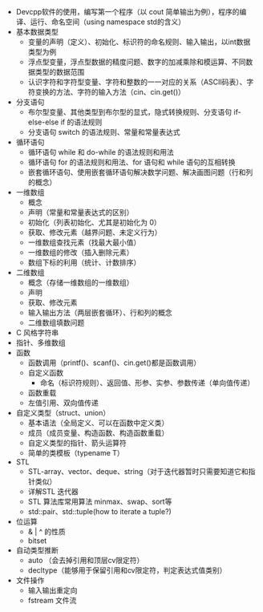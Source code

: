 - Devcpp软件的使用，编写第一个程序（以 cout 简单输出为例），程序的编译、运行、命名空间（using namespace std的含义）
- 基本数据类型
  - 变量的声明（定义）、初始化、标识符的命名规则、输入输出，以int数据类型为例
  - 浮点型变量，浮点型数据的精度问题、数字的加减乘除和模运算、不同数据类型的数据范围
  - 认识字符和字符型变量、字符和整数的一一对应的关系（ASCII码表）、字符变换的方法、字符的输入方法（cin、cin.get()）
- 分支语句
  - 布尔型变量、其他类型到布尔型的显式，隐式转换规则、分支语句 if-else-else if 的语法规则
  - 分支语句 switch 的语法规则、常量和常量表达式
- 循环语句
  - 循环语句 while 和 do-while 的语法规则和用法
  - 循环语句 for 的语法规则和用法、for 语句和 while 语句的互相转换
  - 嵌套循环语句、使用嵌套循环语句解决数学问题、解决画图问题（行和列的概念）
- 一维数组
  - 概念
  - 声明（常量和常量表达式的区别）
  - 初始化（列表初始化、尤其是初始化为 0）
  - 获取、修改元素（越界问题、未定义行为）
  - 一维数组查找元素（找最大最小值）
  - 一维数组的修改（插入删除元素）
  - 数组下标的利用（统计、计数排序）
- 二维数组
  - 概念（存储一维数组的一维数组）
  - 声明
  - 获取、修改元素
  - 输入输出方法（两层嵌套循环）、行和列的概念
  - 二维数组填数问题
- C 风格字符串
- 指针、多维数组
- 函数
  - 函数调用（printf()、scanf()、cin.get()都是函数调用）
  - 自定义函数
    - 命名（标识符规则）、返回值、形参、实参、参数传递（单向值传递）
  - 函数重载
  - 左值引用、双向值传递
- 自定义类型（struct、union）
  - 基本语法（全局定义、可以在函数中定义类）
  - 成员（成员变量、构造函数、构造函数重载）
  - 自定义类型的指针、箭头运算符
  - 简单的类模板（typename T）
- STL
  - STL-array、vector、deque、string（对于迭代器暂时只需要知道它和指针类似）
  - 详解STL 迭代器
  - STL 算法库常用算法 minmax、swap、sort等
  - std::pair、std::tuple(how to iterate a tuple?)
- 位运算
  - & | ^ 的性质
  - bitset
- 自动类型推断
  - auto （会去掉引用和顶层cv限定符）
  - decltype（能够用于保留引用和cv限定符，判定表达式值类别）
- 文件操作
  - 输入输出重定向
  - fstream 文件流